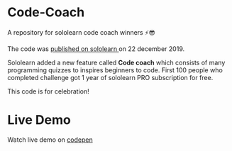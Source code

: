 # Code-Coach
A repository for sololearn code coach winners ⚡😎

The code was <a href="https://code.sololearn.com/WuIQEt1QZlGJ/#">published on sololearn </a> on 22 december 2019.

Sololearn added a new feature called <strong>Code coach</strong> which consists of many programming quizzes to inspires beginners to code. First 100 people who completed challenge got 1 year of sololearn PRO subscription for free.

This code is for celebration! 

# Live Demo
Watch live demo on <a href="https://codepen.io/omkarj6/full/GRgPbNV">codepen</a>
